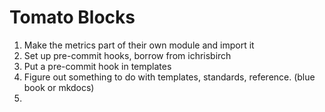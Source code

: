 # Tomato Blocks

1. Make the metrics part of their own module and import it
2. Set up pre-commit hooks, borrow from ichrisbirch
3. Put a pre-commit hook in templates
4. Figure out something to do with templates, standards, reference. (blue book or mkdocs)
5. 